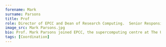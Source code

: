 ```yaml
---
forename: Mark
surname: Parsons
title: Prof
role: Director of EPCC and Dean of Research Computing.  Senior Responsible Owner (SRO) for EPCC for ARCHER2
image_src: Mark Parsons.jpg
bio: Prof. Mark Parsons joined EPCC, the supercomputing centre at The University of Edinburgh, in 1994 as a software developer working on several industrial contracts following a PhD in Particle Physics undertaken on the LEP accelerator at CERN in Geneva.
tags: [Coordination] 
---
```

